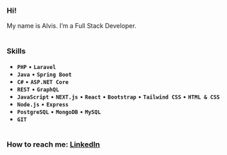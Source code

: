 ### Hi!
My name is Alvis. I’m a Full Stack Developer.
#
### Skills
- **`PHP`** • **`Laravel`** 
- **`Java`** • **`Spring Boot`**
- **`C#`** • **`ASP.NET Core`**
- **`REST`** • **`GraphQL`**
- **`JavaScript`** • **`NEXT.js`** • **`React`** • **`Bootstrap`** • **`Tailwind CSS`** • **`HTML & CSS`**
- **`Node.js`** • **`Express`**
- **`PostgreSQL`** • **`MongoDB`** • **`MySQL`**
- **`GIT`**
#
<!--  
- Laravel
- Building REST API
- MySQL
- Node.js
- JavaScript
- HTML & CSS 
- Vue.js
- React
- TypeScript
- GIT
-->
### How to reach me: [LinkedIn]


[codelex]: https://codelex.io
[linkedin]: https://www.linkedin.com/in/alvis-balodis/
[php]:https://www.php.net

<!--
### Hi there 👋
-->
<!--
**AlvisBalodis/AlvisBalodis** is a ✨ _special_ ✨ repository because its `README.md` (this file) appears on your GitHub profile.

Here are some ideas to get you started:

- 🔭 I’m currently working on ...
- 🌱 I’m currently learning ...
- 👯 I’m looking to collaborate on ...
- 🤔 I’m looking for help with ...
- 💬 Ask me about ...
- 📫 How to reach me: ...
- 😄 Pronouns: ...
- ⚡ Fun fact: ...
-->
<!--
• building [codelex.io][website]  
• learning [php][next], [typescript][typescript]  
• loving [react][react], [firebase][firebase], [styled-components][styled], [jamstack][jamstack]  

• [website][website] **|** 
• [linkedin][linkedin]


[codelex]: https://codelex.io
[react]: http://reactjs.org
[firebase]: https://firebase.google.com
[styled]: https://styled-components.com
[typescript]: https://www.typescriptlang.org
[website]: https://bradgarropy.com
[linkedin]: https://linkedin.com/in/AlvisBalodis
[npm]: https://npmjs.com/~bradgarropy
-->
